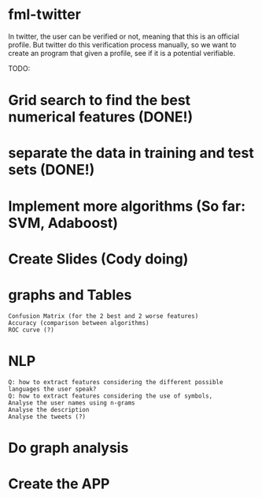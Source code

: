 fml-twitter
===========

In twitter, the user can be verified or not, meaning that this is an official profile. But twitter do this verification process manually, so we want to create an program that given a profile, see if it is a potential verifiable.


TODO:

# Grid search to find the best numerical features (DONE!)
# separate the data in training and test sets (DONE!)
# Implement more algorithms (So far: SVM, Adaboost)
# Create Slides (Cody doing)
# graphs and Tables
	Confusion Matrix (for the 2 best and 2 worse features)
	Accuracy (comparison between algorithms)
	ROC curve (?)
# NLP
	Q: how to extract features considering the different possible languages the user speak?
	Q: how to extract features considering the use of symbols, 
	Analyse the user names using n-grams
	Analyse the description
	Analyse the tweets (?)
# Do graph analysis
# Create the APP

